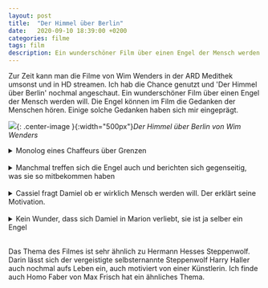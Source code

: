 ```yaml
---
layout: post
title:  "Der Himmel über Berlin"
date:   2020-09-10 18:39:00 +0200
categories: filme
tags: film
description: Ein wunderschöner Film über einen Engel der Mensch werden will.
---
```


Zur Zeit kann man die Filme von Wim Wenders in der ARD Medithek umsonst und in HD streamen. Ich hab die Chance genutzt und 'Der Himmel über Berlin' nochmal angeschaut. Ein wunderschöner Film über einen Engel der Mensch werden will. Die Engel können im Film die Gedanken der Menschen hören. Einige solche Gedanken haben sich mir eingeprägt.

![]({{'/assets/images/himmelueberberlin.jpg'}}){: .center-image }{:width="500px"}*Der Himmel über Berlin von Wim Wenders*

<details>
<summary>Monolog eines Chaffeurs über Grenzen</summary>
Gibt es noch Grenzen? Mehr denn je. Jede Straße hat ihren eigenen Grenzbalken, oder Grenzstrich. Zwischen den einzelnen Grundstücken gibt es einen Niemandslandstreifen, getarnt durch eine Hecke oder einen Wassergraben.
Wer da hineingerät, überfällt spanische Reiter da. Oder wird getroffen vom Laserstrahl. Die Forellen im Wasser sind in Wirklichkeit Zitterrochen. Jeder Hausherr oder auch Wohnungseigentümer nagelt sein Namensschild als Wappen an die Tür und studiert die Morgenzeitung als Weltherrscher. Das deutsche Volk ist in so viele Kleinstaaten zerfallen als es einzelne Menschen gibt. Und die einzelnen Staatsgebilde sind beweglich.
Jeder trägt das seine mit sich herum und verlangt eine Übertrittsgebür, wenn ein anderer es betreten will in Form einer in Bernstein eingeschlossenen Fliege oder eines Bocksbeutels.
Das nur für die Grenze, aber weiter ins Innere eines jeden Kleinstaates kommt man nur mit den jeweiligen Losungswörtern.
Die Deutsche Seele der Gegenwart erobert nur der und kann nur der führen, der jedem einzelnen Kleinstaatler mit dessen paar Losungswörtern kommt. Zum Glück ist gegenwärtig niemand in der Lage dazu. So schwärmt jeder für sich ins Ausland und läßt in allen Himmelsrichtungen seinen Einmannsreichswipfel flattern. Auch seine Kinder schütteln schon die Nase und ziehen ihre Scheiße in Kreisen um sich.
</details>
<br>

<details>
<summary>Manchmal treffen sich die Engel auch und berichten sich gegenseitig, was sie so mitbekommen haben</summary>
Cassiel: Sonnenaufgang 7 Uhr 22. Sonnenuntergang 16 Uhr 28. Mondaufgang 19 Uhr 04, Monduntergang, Wasserstand von Havel und Spree. Vor zwanzig Jahren stürzte ein sowjetischer Düsenjäger nahe der Spanndauerheerstraße in den Stößensee.
Vor 50 Jahren war...
Damiel: die Olympiade.
Cassiel: Vor 200 Jahren überflog Nicolas Francois Blanchard die Stadt in einem Heißluftballon.
Damiel: Das haben die Flüchtlinge neulich auch getan.
Cassiel: Und heute: in der Lilienthaler Chausee ist einer gegangen, ist dann immer langsamer geworden und dann über die Schulter ins Leere geschaut.
Im Postamt 44 hat einer, der heute Schluß machen will, auf all seine Abschiedsbriefe Sondermarken geklebt. Auf jede eine andere. Und hat dann draußen auf dem Marianenplatz mit einem amerikanischen Soldaten Englisch geredet, zum ersten Mal seit seiner Schulzeit, und zwar fließend.
In der Strafanstalt Plötzensee hat ein Häftling, bevor er mit dem Kopf gegen die Wand gerannt ist, 'JETZT' gesagt. An der U-Bahn Station 2 rief der Beamte statt des Stationsnames plötzlich das Feuerland aus.
Damiel: Schön.
Cassiel: In den Rebergen las ein alter Man einem Kind aus der Odysee vor und der kleine Zuhörer, der dabei ganz zu blinzeln aufhörte. Und du, was hast du zu erzählen?
Damiel: Eine Passantin, die mitten im Regen den Schirm zusammenklappte - und sich naß werden ließ.
Ein Schüler, der seinem Lehrer beschrieb, wie ein Farn aus der Erde wächst. Und der staunende Lehrer.
Eine Blinde, die nach ihrer Uhr tastete, als sie mich spürte. Es ist herrlich, nur geistig zu leben und Tag für Tag für die Ewigkeit von den Leuten rein was Geistiges zu bezeugen. Aber manchmal wird mir meine ewige Geistesexistenz zu viel. Ich möchte da nicht mehr so ewig drüberschweben. Ich möchte ein Gewicht an mir spüren, das die Grenzenlosigkeit an mir aufhebt und mich erdfest macht.
</details>
<br>

<details>
<summary>Cassiel fragt Damiel ob er wirklich Mensch werden will. Der erklärt seine Motivation. </summary>
Cassiel: "Und du willst wirklich?"
Damiel: "Ja. Mir selber eine Geschichte erstreiten. Was ich weiß von meinem zeitlosen Herabschauen verwandeln ins Aushalten eines jähen Anblicks, eines kurzen Aufschreies, eines stechenden Geruchs. - Ich bin schließlich lange genug draußen gewesen, lang genug abwesend, lang genug aus der Welt.
Hinein in die Weltgeschichte. - Oder auch nur einen Apfel in die Hand genommen. Schau, die Feder dort auf dem Wasser! Schon verschwunden. Schau die Bremsspuren auf dem Asphalt! Und jetzt die Zigarettenkippe, wie sie dahin rollt. Und wie der vorzeitliche Fluß versiegt und nur noch die heutigen Regenlachen zittern.
Weg mit der Welt hinter der Welt!"
</details>
<br>

<details>
<summary>Kein Wunder, dass sich Damiel in Marion verliebt, sie ist ja selber ein Engel </summary>
Marion: "Ich könnte nicht sagen, wer ich bin. Ich habe nicht die geringste Ahnung von mir. Ich bin jemand ohne Herkunft, ohne Geschichte, ohne Land, und darauf bestehe ich.
Ich bin da, bin frei. Ich kann mir alles vorstellen, alles ist möglich. Ich brauche nur aufzuschauen und schon werde ich wieder - die Welt - jetzt, auf diesem Platz. Ein Gefühl von Glück, das ich immer behalten könnte."
</details>
<br>

Das Thema des Filmes ist sehr ähnlich zu Hermann Hesses Steppenwolf. Darin lässt sich der vergeistigte selbsternannte Steppenwolf Harry Haller auch nochmal aufs Leben ein, auch motiviert von einer Künstlerin. Ich finde auch Homo Faber von Max Frisch hat ein ähnliches Thema.

